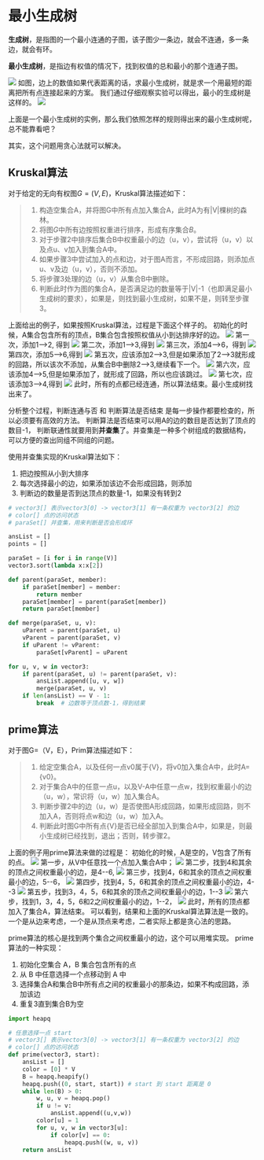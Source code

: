 # 最小生成树

**生成树**，是指图的一个最小连通的子图，该子图少一条边，就会不连通，多一条边，就会有环。

**最小生成树**，是指边有权值的情况下，找到权值的总和最小的那个连通子图。

![](img/2017-05-06_205228.png)
如图，边上的数值如果代表距离的话，求最小生成树，就是求一个用最短的距离把所有点连接起来的方案。 我们通过仔细观察实验可以得出，最小的生成树是这样的。
![](img/2017-05-06_205542.png)

上面是一个最小生成树的实例，那么我们依照怎样的规则得出来的最小生成树呢，总不能靠看吧？

其实，这个问题用贪心法就可以解决。

## Kruskal算法
对于给定的无向有权图$G=(V,E)$，Kruskal算法描述如下：
> 1. 构造空集合A，并将图G中所有点加入集合A，此时A为有|V|棵树的森林。
> 2. 将图$G$中所有边按照权重进行排序，形成有序集合$B$。
> 3. 对于步骤2中排序后集合B中权重最小的边（u，v），尝试将（u，v）以及点u、v加入到集合A中。
> 4. 如果步骤3中尝试加入的点和边，对于图A而言，不形成回路，则添加点u、v及边（u，v），否则不添加。
> 5. 将步骤3处理的边（u，v）从集合B中删除。
> 6. 判断此时作为图的集合A，是否满足边的数量等于|V|-1（也即满足最小生成树的要求），如果是，则找到最小生成树，如果不是，则转至步骤3。

上面给出的例子，如果按照Kruskal算法，过程是下面这个样子的。
初始化的时候，A集合包含所有的顶点，B集合包含按照权值从小到达排序好的边。
![](img/2017-05-06_213033.png)
第一次，添加1-->2, 得到
![](img/2017-05-06_213448.png)
第二次，添加1-->3,得到
![](img/2017-05-06_213627.png)
第三次，添加4-->6，得到
![](img/2017-05-06_213729.png)
第四次，添加5-->6,得到
![](img/2017-05-06_213957.png)
第五次，应该添加2-->3,但是如果添加了2-->3就形成的回路，所以该次不添加，从集合B中删除2-->3,继续看下一个。
![](img/2017-05-06_214218.png)
第六次，应该添加4-->5,但是如果添加了，就形成了回路，所以也应该跳过。
![](img/2017-05-06_214327.png)
第七次，应该添加3-->4,得到
![](img/2017-05-06_214435.png)
此时，所有的点都已经连通，所以算法结束。最小生成树找出来了。

分析整个过程，判断连通与否 和 判断算法是否结束 是每一步操作都要检查的，所以必须要有高效的方法。 判断算法是否结束可以用A的边的数目是否达到了顶点的数目-1， 判断联通性就要用到**并查集**了。并查集是一种多个树组成的数据结构，可以方便的查出同组不同组的问题。

使用并查集实现的Kruskal算法如下：

1. 把边按照从小到大排序
2. 每次选择最小的边，如果添加该边不会形成回路，则添加
3. 判断边的数量是否到达顶点的数量-1，如果没有转到2

```python
# vector3[] 表示vector3[0] -> vector3[1] 有一条权重为 vector3[2] 的边
# color[] 点的访问状态
# paraSet[] 并查集，用来判断是否会形成环

ansList = []
points = []

paraSet = [i for i in range(V)]
vector3.sort(lambda x:x[2])

def parent(paraSet, member):
    if paraSet[member] = member:
        return member
    paraSet[member] = parent(paraSet[member])
    return paraSet[member]

def merge(paraSet, u, v):
    uParent = parent(paraSet, u)
    vParent = parent(paraSet, v)
    if uParent != vParent:
        paraSet[vParent] = uParent

for u, v, w in vector3:
    if parent(paraSet, u) != parent(paraSet, v):
        ansList.append([u, v, w])
        merge(paraSet, u, v)
    if len(ansList) == V - 1:
        break  # 边数等于顶点数-1，得到结果
```

## prime算法
对于图G=（V，E），Prim算法描述如下：
> 1. 给定空集合A，以及任何一点v0属于{V}，将v0加入集合A中，此时A={v0}。
> 2. 对于集合A中的任意一点u，以及V-A中任意一点w，找到权重最小的边（u，w），常识将（u，w）加入集合A。
> 3. 判断步骤2中的边（u，w）是否使图A形成回路，如果形成回路，则不加入A，否则将点w和边（u，w）加入A。
> 4. 判断此时图G中所有点{V}是否已经全部加入到集合A中，如果是，则最小生成树已经找到，退出；否则，转步骤2。

上面的例子用prime算法来做的过程是：
初始化的时候，A是空的，V包含了所有的点。
![](img/2017-05-06_215824.png)
第一步，从V中任意找一个点加入集合A中；
![](img/2017-05-06_215906.png)
第二步，找到4和其余的顶点之间权重最小的边，是4--6,
![](img/2017-05-06_220107.png)
第三步，找到4，6和其余的顶点之间权重最小的边，5--6，
![](img/2017-05-06_220243.png)
第四步，找到4，5，6和其余的顶点之间权重最小的边，4--3
![](img/2017-05-06_220357.png)
第五步，找到3，4，5，6和其余的顶点之间权重最小的边，1--3
![](img/2017-05-06_221817.png)
第六步，找到1，3，4，5，6和2之间权重最小的边，1--2，
![](img/2017-05-06_222318.png)
此时，所有的顶点都加入了集合A，算法结束。
可以看到，结果和上面的Kruskal算法算法是一致的。一个是从边来考虑，一个是从顶点来考虑，二者实际上都是贪心法的思路。

prime算法的核心是找到两个集合之间权重最小的边，这个可以用堆实现。
prime算法的一种实现：

1. 初始化空集合 A，B 集合包含所有的点
2. 从 B 中任意选择一个点移动到 A 中
3. 选择集合A和集合B中所有点之间的权重最小的那条边，如果不构成回路，添加该边
4. 重复3直到集合B为空

```python
import heapq

# 任意选择一点 start
# vector3[] 表示vector3[0] -> vector3[1] 有一条权重为 vector3[2] 的边
# color[] 点的访问状态
def prime(vector3, start):
    ansList = []
    color = [0] * V
    B = heapq.heapify()
    heapq.push((0, start, start)) # start 到 start 距离是 0
    while len(B) > 0:
        w, u, v = heapq.pop()
        if u != v:
            ansList.append((u,v,w))
        color[u] = 1
        for u, v, w in vector3[u]:
            if color[v] == 0:
                heapq.push((w, u, v))
    return ansList
```
